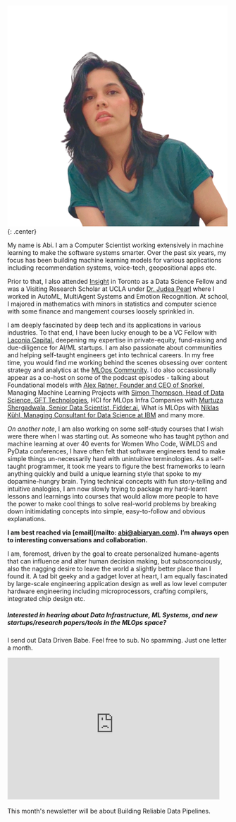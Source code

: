 ![abi](\full-abi.png){: .center}

My name is Abi. I am a Computer Scientist working extensively in machine learning to make the software systems smarter. Over the past six years, my focus has been building machine learning models for various applications including recommendation systems, voice-tech, geopositional apps etc. 

Prior to that, I also attended [Insight](https://insightfellows.com/data-science) in Toronto as a Data Science Fellow and was a Visiting Research Scholar at UCLA under [Dr. Judea Pearl](http://bayes.cs.ucla.edu/jp_home.html) where I worked in AutoML, MultiAgent Systems and Emotion Recognition. At school, I majored in mathematics with minors in statistics and computer science with some finance and mangement courses loosely sprinkled in.

I am deeply fascinated by deep tech and its applications in various industries. To that end, I have been lucky enough to be a VC Fellow with [Laconia Capital.](https://www.laconiacapitalgroup.com/) deepening my expertise in private-equity, fund-raising and due-diligence for AI/ML startups. I am also passionate about communities and helping self-taught engineers get into technical careers. In my free time, you would find me working behind the scenes obsessing over content strategy and analytics at the [MLOps Community](https://mlops.community/). I do also occassionally appear as a co-host on some of the podcast episodes - talking about Foundational models with [Alex Ratner, Founder and CEO of Snorkel](https://www.youtube.com/watch?v=QGl8A7vgq7A), Managing Machine Learning Projects with [Simon Thompson, Head of Data Science, GFT Technologies](https://www.youtube.com/watch?v=FlFqElO6LWk), HCI for MLOps Infra Companies with [Murtuza Shergadwala, Senior Data Scientist, Fidder.ai](https://www.youtube.com/watch?v=MF98m1uFRqA&t=0s), What is MLOps with [Niklas Kühl, Managing Consultant for Data Science at IBM](https://www.youtube.com/watch?v=FgaKl5XsuMc) and many more. 

*On another note*, I am also working on some self-study courses that I wish were there when I was starting out. As someone who has taught python and machine learning at over 40 events for Women Who Code, WiMLDS and PyData conferences, I have often felt that software engineers tend to make simple things un-necessarily hard with unintuitive terminologies. As a self-taught programmer, it took me years to figure the best frameworks to learn anything quickly and build a unique learning style that spoke to my dopamine-hungry brain. Tying technical concepts with fun story-telling and intuitive analogies, I am now slowly trying to package my hard-learnt lessons and learnings into courses that would allow more people to have the power to make cool things to solve real-world problems by breaking down initimidating concepts into simple, easy-to-follow and obvious explanations.

<!-- I am currently working on an **MLOps Course: Deploying ML Models in Production** with an edu-tech platform. 

??? Note
    What is MLOps? I've asked this question to over 100 DS, DE, and MLEs out there. 
    
    😌 Conclusion:
    
    🖊️MLOps is a best-practices engineering framework that combines #ML, #DevOps, and #DataEngineering, to deploy and maintain ML systems in production reliably and efficiently. 
    
    😕 And why should you care? 
    
    You shouldn't 😤

    ⁉️ unless... 🤔

    ❗️ you believe machine learning is going to revolutionize your industry and you want to be at the helm of that development.

    Plz explain 🧠
    
    1. Adopting MLOps practices gives you faster time-to-market for ML projects deployed at scale.
    2. To ensure that ML models are consistent and all business requirements are met at scale; a logical, easy-to-follow policy for data and model management is essential ∴ MLOps🤷

    What do you need to know to get started? 🏎️

    1. Machine Learning
    2. Fundamentals of Software Engineering
    3. DevOps
    4. Data Engineering
    5. System Design

    .. you don't need to know all of it to get started ⏳ BUT you need a combination of at least three of the five to be successful 🍻

Here are some snippets from the Table of Contents:

![MLOps Course](/canvas.png){: .center}

*While a registration link isn't available until the full course material is ready for publishing*, but if you are already on my substack, you'll be the first to know when it releases:) -->

**I am best reached via [email](mailto: abi@abiaryan.com). I’m always open to interesting conversations and collaboration.**

I am, foremost, driven by the goal to create personalized humane-agents that can influence and alter human decision making, but subsconsciously, also the nagging desire to leave the world a slightly better place than I found it. A tad bit geeky and a gadget lover at heart, I am equally fascinated by large-scale engineering application design as well as low level computer hardware engineering including microprocessors, crafting compilers, integrated chip design etc.

##### Interested in hearing about Data Infrastructure, ML Systems, and new startups/research papers/tools in the MLOps space?

I send out Data Driven Babe. Feel free to sub. No spamming. Just one letter a month.

<!-- [Subscribe to my newsletter](datadrivenbabe.substack.com){ .md-button .md-button--primary } -->

<iframe src="https://datadrivenbabe.substack.com/embed" width="480" height="320" style="border:1px solid #EEE; background:black;" frameborder="10" scrolling="no"></iframe>

This month's newsletter will be about Building Reliable Data Pipelines. 
